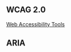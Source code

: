 ## WCAG 2.0

[Web Accessibility Tools ](https://frontendmasters.com/books/front-end-handbook/2018/tools/accessibility.html)

## ARIA
